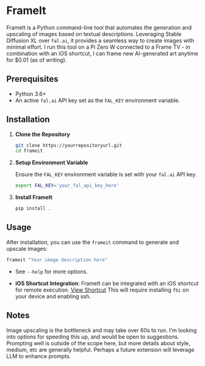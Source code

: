 # FrameIt

FrameIt is a Python command-line tool that automates the generation and upscaling of images based on textual descriptions. Leveraging Stable Diffusion XL over `fal.ai`, it provides a seamless way to create images with minimal effort. I run this tool on a Pi Zero W connected to a Frame TV - in combination with an iOS shortcut, I can frame new AI-generated art anytime for $0.01 (as of writing).

## Prerequisites

- Python 3.6+
- An active `fal.ai` API key set as the `FAL_KEY` environment variable.

## Installation

1. **Clone the Repository**

   ```bash
   git clone https://yourrepositoryurl.git
   cd frameit
   ```

2. **Setup Environment Variable**

   Ensure the `FAL_KEY` environment variable is set with your `fal.ai` API key.

   ```bash
   export FAL_KEY='your_fal_api_key_here'
   ```

3. **Install FrameIt**

   ```bash
   pip install .
   ```

## Usage

After installation, you can use the `frameit` command to generate and upscale images:

```bash
frameit "Your image description here"
```

- See `--help` for more options.

- **iOS Shortcut Integration**: FrameIt can be integrated with an iOS shortcut for remote execution. [View Shortcut](https://www.icloud.com/shortcuts/4d191b52f6664dbda2a5f9c2533c2575) This will require installing `fbi` on your device and enabling ssh.


## Notes
Image upscaling is the bottleneck and may take over 60s to run. I'm looking into options for speeding this up, and would be open to suggestions.
Prompting well is outside of the scope here, but more details about style, medium, etc are generally helpful. Perhaps a future extension will leverage LLM to enhance prompts.
